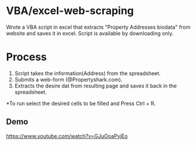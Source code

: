 # VBA/excel-web-scraping

Wrote a VBA script in excel that extracts "Property Addresses biodata" from website and saves it in excel. Script is available by downloading only.

# Process
1. Script takes the information(Address) from the spreadsheet.
2. Submits a web-form (@Propertyshark.com).
3. Extracts the desire dat from resulting page and saves it back in the spreadsheet.


*To run select the desired cells to be filled and Press Ctrl + R.


  
## Demo
https://www.youtube.com/watch?v=GJuOoaPyjEo
